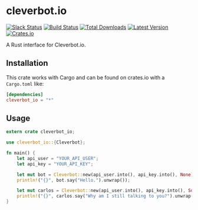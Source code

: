 # cleverbot.io
[![Slack Status](https://slack.cleverbot.io/badge.svg)](https://slack.cleverbot.io)
[![Build Status](https://travis-ci.org/CleverbotIO/rust-cleverbot.io.svg?branch=master)](https://travis-ci.org/CleverbotIO/rust-cleverbot.io)
[![Total Downloads](https://img.shields.io/crates/d/cleverbot_io.svg)](https://crates.io/crates/cleverbot_io)
[![Latest Version](https://img.shields.io/crates/v/cleverbot_io.svg)](https://crates.io/crates/cleverbot_io/1.0.0)
[![Crates.io](https://img.shields.io/crates/l/cleverbot_io.svg)](https://crates.io/crates/cleverbot_io/1.0.0)

A Rust interface for Cleverbot.io.

## Installation
This crate works with Cargo and can be found on crates.io with a `Cargo.toml` like:

```toml
[dependencies]
cleverbot_io = "*"
```

## Usage
```rust
extern crate cleverbot_io;

use cleverbot_io::{Cleverbot};

fn main() {
    let api_user = "YOUR_API_USER";
    let api_key = "YOUR_API_KEY";

    let mut bot = Cleverbot::new(api_user.into(), api_key.into(), None).unwrap();
    println!("{}", bot.say("Hello.").unwrap());

    let mut carlos = Cleverbot::new(api_user.into(), api_key.into(), Some(String::from("Carlos1"))).unwrap();
    println!("{}", carlos.say("Why am I still talking to you?").unwrap());
}
```
